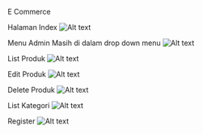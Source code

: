 E Commerce

Halaman Index
![Alt text](~/Screenshot/Index.png?raw=true "Halaman Index")

Menu Admin
Masih di dalam drop down menu
![Alt text](~/Screenshot/AdminMenu.png?raw=true "Halaman Index")

List Produk
![Alt text](~/Screenshot/ProdukList.png?raw=true "List Produk")

Edit Produk
![Alt text](~/Screenshot/ProdukEdit.png?raw=true "Edit Produk")

Delete Produk
![Alt text](~/Screenshot/ProdukDelete.png?raw=true "Delete Produk")

List Kategori
![Alt text](~/Screenshot/KategoriList.png?raw=true "List Kategori")

Register
![Alt text](~/Screenshot/UserCreate.png?raw=true "Register")